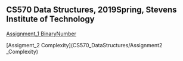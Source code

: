## CS570 Data Structures, 2019Spring, Stevens Institute of Technology

[Assignment_1 BinaryNumber](Assignment1_BinaryNumber)

[Assigment_2 Complexity](CS570_DataStructures/Assignment2 _Complexity)





